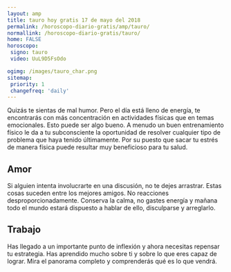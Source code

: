 ```yaml
---
layout: amp
title: tauro hoy gratis 17 de mayo del 2018 
permalink: /horoscopo-diario-gratis/amp/tauro/
normallink: /horoscopo-diario-gratis/tauro/
home: FALSE
horoscopo:
 signo: tauro
 video: UuL9D5FsOdo

ogimg: /images/tauro_char.png
sitemap:
 priority: 1
 changefreq: 'daily'
---
```



Quizás te sientas de mal humor. Pero el día está lleno de energía, te encontrarás con más concentración en actividades físicas que en temas emocionales. Esto puede ser algo bueno. A menudo un buen entrenamiento físico le da a tu subconsciente la oportunidad de resolver cualquier tipo de problema que haya tenido últimamente. Por su puesto que sacar tu estrés de manera física puede resultar muy beneficioso para tu salud.

## Amor

Si alguien intenta involucrarte en una discusión, no te dejes arrastrar. Estas cosas suceden entre los mejores amigos. No reacciones desproporcionadamente. Conserva la calma, no gastes energía y mañana todo el mundo estará dispuesto a hablar de ello, disculparse y arreglarlo.

## Trabajo

Has llegado a un importante punto de inflexión y ahora necesitas repensar tu estrategia. Has aprendido mucho sobre ti y sobre lo que eres capaz de lograr. Mira el panorama completo y comprenderás qué es lo que vendrá.